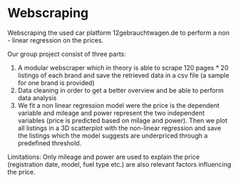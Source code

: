# Webscraping
Webscraping the used car platform 12gebrauchtwagen.de to perform a non - linear regression on the prices.

Our group project consist of three parts:
1. A modular webscraper which in theory is able to scrape 120 pages * 20 listings of each brand and save the retrieved data in a csv file (a sample for one brand is provided)
2. Data cleaning in order to get a better overview and be able to perform data analysis 
3. We fit a non linear regression model were the price is the dependent variable and mileage and power represent the two independent variables (price is predicted based on milage and power). Then we plot all listings 
in a 3D scatterplot with the non-linear regression and save the listings which the model suggests are underpriced through a predefined threshold. 

Limitations:
Only mileage and power are used to explain the price (registration date, model, fuel type etc.) are also relevant factors influencing the price.
